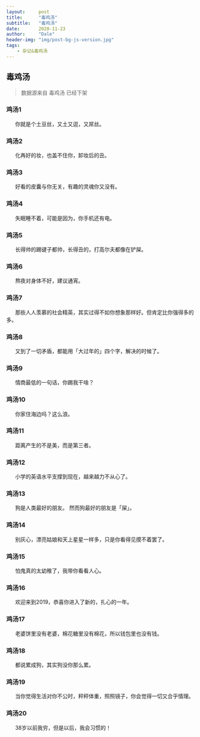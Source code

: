 ```yaml
---
layout:     post
title:      "毒鸡汤"
subtitle:   "毒鸡汤"
date:       2020-11-23
author:     "Dale"
header-img: "img/post-bg-js-version.jpg"
tags:
    - 杂记&毒鸡汤 
---
```


## 毒鸡汤
> 数据源来自 毒鸡汤 已经下架 

### 鸡汤1
&#160;&#160; &#160; &#160;你就是个土豆丝，又土又逗，又屌丝。

### 鸡汤2
&#160;&#160; &#160; &#160;化再好的妆，也盖不住你，卸妆后的丑。

### 鸡汤3
&#160;&#160; &#160; &#160;好看的皮囊与你无关，有趣的灵魂你又没有。

### 鸡汤4
&#160;&#160; &#160; &#160;失眠睡不着，可能是因为，你手机还有电。

### 鸡汤5
&#160;&#160; &#160; &#160;长得帅的踢键子都帅，长得丑的，打高尔夫都像在铲屎。

### 鸡汤6
&#160;&#160; &#160; &#160;熬夜对身体不好，建议通宵。

### 鸡汤7
&#160;&#160; &#160; &#160;那些人人羡慕的社会精英，其实过得不如你想象那样好。但肯定比你强得多的多。

### 鸡汤8
&#160;&#160; &#160; &#160;又到了一切矛盾，都能用「大过年的」四个字，解决的时候了。

### 鸡汤9
&#160;&#160; &#160; &#160;情商最低的一句话，你踢我干啥？

### 鸡汤10
&#160;&#160; &#160; &#160;你家住海边吗？这么浪。

### 鸡汤11
&#160;&#160; &#160; &#160;距离产生的不是美，而是第三者。

### 鸡汤12
&#160;&#160; &#160; &#160;小学的英语水平支撑到现在，越来越力不从心了。

### 鸡汤13
&#160;&#160; &#160; &#160;狗是人类最好的朋友。 然而狗最好的朋友是「屎」。

### 鸡汤14
&#160;&#160; &#160; &#160;别灰心，漂亮姑娘和天上星星一样多，只是你看得见摸不着罢了。

### 鸡汤15
&#160;&#160; &#160; &#160;怕鬼真的太幼稚了，我带你看看人心。

### 鸡汤16
&#160;&#160; &#160; &#160;欢迎来到2019，恭喜你进入了新的，扎心的一年。

### 鸡汤17
&#160;&#160; &#160; &#160;老婆饼里没有老婆，棉花糖里没有棉花，所以钱包里也没有钱。

### 鸡汤18
&#160;&#160; &#160; &#160;都说累成狗，其实狗没你那么累。

### 鸡汤19
&#160;&#160; &#160; &#160;当你觉得生活对你不公时，秤秤体重，照照镜子，你会觉得一切又合乎情理。

### 鸡汤20
&#160;&#160; &#160; &#160;38岁以前我穷，但是以后，我会习惯的！
